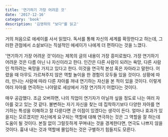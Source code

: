 ```yaml
---
title: '연기하기 가장 어려운 것'
date: '2017-12-16'
category: 'book'
description: '김영하의 "보다"를 읽고'
---
```


거의 처음으로 에세이를 사서 읽었다. 독서를 통해 자신의 세계를 확장한다고 하는데, 그러한 관점에서 소설보다는 직설적인 에세이가 나에게 더 편하다는 것을 느꼈다. 

'연기하기 가장 어려운 것'이라는 제목의 글의 내용이 가장 흥미로웠다. 가장 연기하기 어려운 것은 다름 아닌 나 자신이라고 한다. 인간은 다른 사람이 되려는 욕망, 다른 사람인 척하려는 욕망을 가지고 있다고 한다. 이것을 연극적 본성 혹은 자아라고 말한다. 어렸을 때 아무도 가르쳐주지 않은 역할 놀이을 한 경험이 모두들 있을 것이다. 상황에 따라, 만나는 사람에 따라 다른 자아를 꺼내 연기하는 자신을 본 적이 있을 것이다. 이렇게 여러 자아를 연극하는 나야말로 세상에서 가장 연기하기 어렵다는 것이다. 

매우 공감했다. 조금 오버하면, 나의 직업이 연기자가 아닐까 싶을 정도로 나는 여러 자아를 갖고 있는 것 같다. 불변하는 자기 자신을 찾는 데 집착하기보다 다양한 자아를 연기하는 특성을 이해하고 잘 다룬다면 큰 이점이 있겠다는 생각이 든다. 얼마나 효과가 있을지는 모르겠지만 자신에게 요구되는 역할에 대해 연극하는 것은 그 역할을 잘 하는데 도움이 될 것이다. 본질 없이 그럴듯하게 꾸며내는 것을 경계한다면, 연극도 나쁘지 않을 것이다. 흉내 내는 것과 역할에 몰입하는 것은 구별하기 힘들지도 모른다.